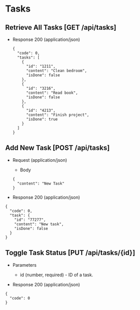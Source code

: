 # Tasks

## Retrieve All Tasks [GET /api/tasks]

- Response 200 (application/json)

  ```
  {
    "code": 0,
    "tasks": [
      {
        "id": "1211",
        "content": "Clean bedroom",
        "isDone": false
      },
      {
        "id": "3216",
        "content": "Read book",
        "isDone": false
      },
      {
        "id": "4213",
        "content": "Finish project",
        "isDone": true
      }
    ]
  }
  ```

## Add New Task [POST /api/tasks]

- Request (application/json)

  - Body

  ```
  {
    "content": "New Task"
  }
  ```

- Response 200 (application/json)

```
{
  "code": 0,
  "task": {
    "id": "77277",
    "content": "New task",
    "isDone": false
  }
}
```

## Toggle Task Status [PUT /api/tasks/{id}]

- Parameters

  - id (number, required) - ID of a task.

- Response 200 (application/json)

```
{
  "code": 0
}
```
